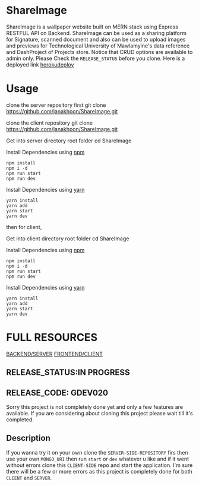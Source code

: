 # ShareImage
  ShareImage is a wallpaper website built on MERN stack using Express RESTFUL API on Backend. ShareImage can be used as a sharing platform for Signature, scanned document and also can be used to upload images and previews for Technological University of Mawlamyine's data reference and DashProject of Projects store. Notice that CRUD options are available to admin only. Please Check the `RELEASE_STATUS` before you clone. Here is a deployed link [herokudeploy](https://ei-sgallery.herokuapp.com/)



# Usage
clone the server repository first
    git clone https://github.com/janakhpon/ShareImage.git

clone the client repository
    git clone https://github.com/janakhpon/ShareImage.git

Get into server directory root folder
    cd ShareImage

Install Dependencies using [npm](https://www.npmjs.com/)

    npm install
    npm i -d
    npm run start
    npm run dev

Install Dependencies using [yarn](https://yarnpkg.com/en/)

    yarn install
    yarn add
    yarn start
    yarn dev

then for client,

Get into client directory root folder
    cd ShareImage

Install Dependencies using [npm](https://www.npmjs.com/)

    npm install
    npm i -d
    npm run start
    npm run dev

Install Dependencies using [yarn](https://yarnpkg.com/en/)

    yarn install
    yarn add
    yarn start
    yarn dev



# FULL RESOURCES
 [BACKEND/SERVER](https://tumlmimg.herokuapp.com/)
 [FRONTEND/CLIENT](https://ei-sgallery.herokuapp.com/)


## RELEASE_STATUS:IN PROGRESS
## RELEASE_CODE: GDEV020
 Sorry this project is not completely done yet and only a few features are available. If you are considering about cloning this project please wait till it's completed.

## Description
 If you wanna try it on your own clone the `SERVER-SIDE-REPOSITORY` firs then use your own `MONGO_URI` then run `start` or `dev` whatever u like and if it went without errors clone this `CLIENT-SIDE` repo and start the application. I'm sure there will be a few or more errors as this project is completely done for both `CLIENT` and `SERVER`.
    

